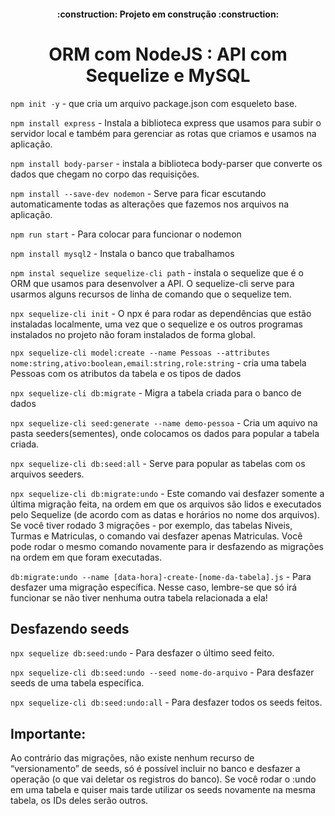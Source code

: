 <h4 align="center"> 
    :construction:  Projeto em construção  :construction:
</h4>

<h1 align="center"> ORM com NodeJS : API com Sequelize e MySQL </h1>

```npm init -y``` - que cria um arquivo package.json com esqueleto base.

 ```npm install express``` - Instala a biblioteca express que usamos para subir o servidor local e também para gerenciar as rotas que criamos e usamos na aplicação.

 ```npm install body-parser``` - instala a biblioteca body-parser que converte os dados que chegam no corpo das requisições.

 ```npm install --save-dev nodemon``` - Serve para ficar escutando automaticamente todas as alterações que fazemos nos arquivos na aplicação.

 ```npm run start``` - Para colocar para funcionar o nodemon

 ```npm install mysql2``` - Instala o banco que trabalhamos

 ```npm instal sequelize sequelize-cli path``` - instala o sequelize que é o ORM que usamos para desenvolver a API. O sequelize-cli serve para usarmos alguns recursos de linha de comando que o sequelize tem.

 ```npx sequelize-cli init``` - O npx é para rodar as dependências que estão instaladas localmente, uma vez que o sequelize e os outros programas instalados no projeto não foram instalados de forma global.

 ```npx sequelize-cli model:create --name Pessoas --attributes nome:string,ativo:boolean,email:string,role:string``` - cria uma tabela Pessoas com os atributos da tabela e os tipos de dados

```npx sequelize-cli db:migrate```  - Migra a tabela criada para o banco de dados

```npx sequelize-cli seed:generate --name demo-pessoa```  - Cria um aquivo na pasta seeders(sementes), onde colocamos os dados para popular a tabela criada.

```npx sequelize-cli db:seed:all```  - Serve para popular as tabelas com os arquivos seeders.

```npx sequelize-cli db:migrate:undo``` - Este comando vai desfazer somente a última migração feita, na ordem em que os arquivos são lidos e executados pelo Sequelize (de acordo com as datas e horários no nome dos arquivos). Se você tiver rodado 3 migrações - por exemplo, das tabelas Niveis, Turmas e Matriculas, o comando vai desfazer apenas Matriculas. Você pode rodar o mesmo comando novamente para ir desfazendo as migrações na ordem em que foram executadas.

```db:migrate:undo --name [data-hora]-create-[nome-da-tabela].js``` - Para desfazer uma migração específica. Nesse caso, lembre-se que só irá funcionar se não tiver nenhuma outra tabela relacionada a ela!

<h2>Desfazendo seeds</h2>

```npx sequelize db:seed:undo``` - Para desfazer o último seed feito.

```npx sequelize-cli db:seed:undo --seed nome-do-arquivo``` - Para desfazer seeds de uma tabela específica.

```npx sequelize-cli db:seed:undo:all``` - Para desfazer todos os seeds feitos.

<h2>Importante:</h2>

Ao contrário das migrações, não existe nenhum recurso de “versionamento” de seeds, só é possível incluir no banco e desfazer a operação (o que vai deletar os registros do banco).
Se você rodar o :undo em uma tabela e quiser mais tarde utilizar os seeds novamente na mesma tabela, os IDs deles serão outros.
